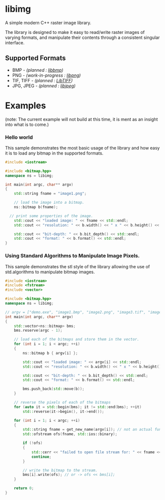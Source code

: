 libimg
======

A simple modern C++ raster image library.

The library is designed to make it easy to read/write raster images of varying formats, and manipulate their contents through a consistent singular interface.

## Supported Formats
* BMP - *(planned : [libbmp](http://code.google.com/p/libbmp/))*
* PNG - *(work-in-progress : [libpng](http://www.libpng.org/pub/png/libpng.html))*
* TIF, TIFF - *(planned : [LibTIFF](http://www.remotesensing.org/libtiff/))*
* JPG, JPEG - *(planned : [libjpeg](http://libjpeg.sourceforge.net/))*

# Examples
(note: The current example will not build at this time, it is ment as an insight into what is to come.)

### Hello world
This sample demonstrates the most basic usage of the library and how easy it is to load any bitmap in the supported formats.
```C++
#include <iostream>

#include <bitmap.hpp>
namespace ns = libimg;

int main(int argc, char** argv)
{
	std::string fname = "image1.png";

	// load the image into a bitmap.
	ns::bitmap b(fname);

  // print some properties of the image.
	std::cout << "loaded image: " << fname << std::endl;
	std::cout << "resolution: " << b.width() << " x " << b.height() << std::endl;

	std::cout << "bit-depth: " << b.bit_depth() << std::endl;
	std::cout << "format: " << b.format() << std::endl;
}
```

### Using Standard Algorithms to Manipulate Image Pixels.
This sample demonstrates the stl style of the library allowing the use of std.algorithms to manipulate bitmap images.
```c++
#include <iostream>
#include <fstream>
#include <vector>

#include <bitmap.hpp>
namespace ns = libimg;

// argv = ["demo.exe", "image1.bmp", "image2.png", "image3.tif", "image4.jpg"]
int main(int argc, char** argv)
{
	std::vector<ns::bitmap> bms;
	bms.reserve(argc - 1);

	// load each of the bitmaps and store them in the vector.
	for (int i = 1; i < argc; ++i)
	{
		ns::bitmap b { argv[i] };

		std::cout << "loaded image: " << argv[i] << std::endl;
		std::cout << "resolution: " << b.width() << " x " << b.height() << std::endl;

		std::cout << "bit-depth: " << b.bit_depth() << std::endl;
		std::cout << "format: " << b.format() << std::endl;

		bms.push_back(std::move(b));
	}

	// reverse the pixels of each of the bitmaps
	for (auto it = std::begin(bms); it != std::end(bms); ++it)
		std::reverse(it->begin(), it->end());

	for (int i = 1; i < argc; ++i)
	{
		std::string fname = get_new_name(argv[i]); // not an actual function.
		std::ofstream ofs(fname, std::ios::binary);

		if (!ofs)
		{
			std::cerr << "failed to open file stream for: " << fname << std::endl;
			continue;
		}

		// write the bitmap to the stream.
		bms[i].write(ofs); // or -> ofs << bms[i];
	}

	return 0;
}
```
